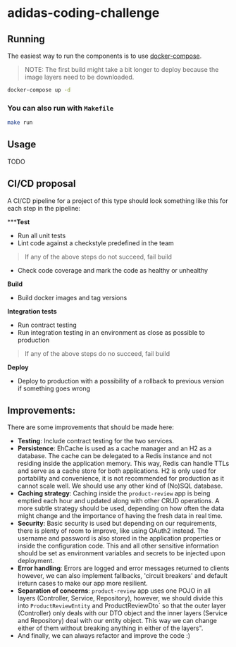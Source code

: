 # adidas-coding-challenge

## Running
The easiest way to run the components is to use [docker-compose](https://docs.docker.com/compose/).
> NOTE: The first build might take a bit longer to deploy because the image layers need to be downloaded.

```bash
docker-compose up -d
```

### You can also run with `Makefile`

```bash
make run
```

## Usage

TODO


## CI/CD proposal

A CI/CD pipeline for a project of this type should look something like this for each step in the pipeline:

*****Test**
- Run all unit tests
- Lint code against a checkstyle predefined in the team
> If any of the above steps do not succeed, fail build
- Check code coverage and mark the code as healthy or unhealthy

**Build**
- Build docker images and tag versions

**Integration tests**
- Run contract testing
- Run integration testing in an environment as close as possible to production
> If any of the above steps do no succeed, fail build

**Deploy**
- Deploy to production with a possibility of a rollback to previous version if something goes wrong


## Improvements:

There are some improvements that should be made here:

- **Testing**: Include contract testing for the two services.
- **Persistence**: EhCache is used as a cache manager and an H2 as a database. The cache can be delegated to a Redis instance and not residing inside the application memory. This way, Redis can handle TTLs and serve as a cache store for both applications. H2 is only used for portability and convenience, it is not recommended for production as it cannot scale well. We should use any other kind of (No)SQL database.
- **Caching strategy**: Caching inside the `product-review` app is being emptied each hour and updated along with other CRUD operations. A more subtle strategy should be used, depending on how often the data might change and the importance of having the fresh data in real time.
- **Security**: Basic security is used but depending on our requirements, there is plenty of room to improve, like using OAuth2 instead. The username and password is also stored in the application properties or inside the configuration code. This and all other sensitive information should be set as environment variables and secrets to be injected upon deployment.
- **Error handling**: Errors are logged and error messages returned to clients however, we can also implement fallbacks, 'circuit breakers' and default ireturn cases to make our app more resilient.
- **Separation of concerns**: `product-review` app uses one POJO in all layers (Controller, Service, Repository), however, we should divide this into `ProductReviewEntity` and ProductReviewDto` so that the outer layer (Controller) only deals with our DTO object and the inner layers (Service and Repository) deal with our entity object. This way we can change either of them without breaking anything in either of the layers".
- And finally, we can always refactor and improve the code :)
